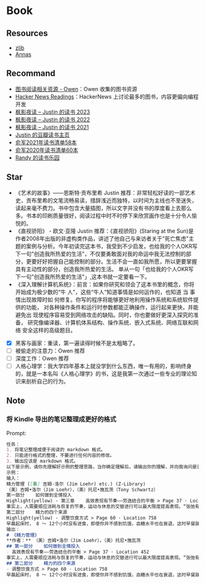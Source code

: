 # Book

## Resources

- [zlib](https://z-library.se/)
- [Annas](https://annas-archive.org/search?q=Query)

## Recommand

- [图书阅读相关资源 - Owen](https://www.owenyoung.com/books-guide/#qi-ta-ren-de-shu-ji-tui-jian-zi-yuan)：Owen 收集的图书资源
- [Hacker News Readings](https://hacker-recommended-books.vercel.app/)：HackerNews 上讨论最多的图书，内容更偏向编程开发
- [枫影夜读 – Justin 的读书 2023](https://justinyan.me/post/5845)
- [枫影夜读 – Justin 的读书 2022](https://justinyan.me/post/5361)
- [枫影夜读 – Justin 的读书 2021](https://justinyan.me/post/4824)
- [Justin 的豆瓣读书主页](https://book.douban.com/people/3113941/)
- [俞军2021年读书清单58本](https://zhuanlan.zhihu.com/p/452506737)
- [俞军2020年读书清单60本](https://zhuanlan.zhihu.com/p/342969562)
- [Randy 的读书乐园](https://read.lutaonan.com/)

## Star

- 《艺术的故事》——恩斯特·贡布里希
Justin 推荐：非常轻松好读的一部艺术史，贡布里希的文笔流畅易读，措辞浅近而独特，以时间为主线也不至迷失，读起来毫不费力。书中包含大量插图，所以文字并没有书的厚度看上去那么多。书本的印刷质量很好，阅读过程中时不时停下来欣赏画作也是十分令人愉悦的。
- 《直视骄阳》 - 欧文·亚隆
Justin 推荐：《直视骄阳》(Staring at the Sun)是作者2008年出版的非虚构类作品，讲述了他自己与来访者关于"死亡焦虑"主题的案例与分析。今年初读完这本书，我受到不少启发，也给我的个人OKR写下一句"创造我所热爱的生活"，不仅要勇敢面对我的命运中我无法控制的部分，更要好好把握自己能控制的部分。生活不会一直如我所愿，所以更要掌握具有主动性的部分，创造我所热爱的生活。
单从一句「也给我的个人OKR写下一句"创造我所热爱的生活"」,这本书就一定要看一下。
- 《深入理解计算机系统》：前言：如果你研究和领会了这本书里的概念，你将开始成为极少数的“牛 人"，这些“牛人“知道事情是如何运作的，也知道 当 事情出现故障时如 何修复。你写的程序将能够更好地利用操作系统和系统软件提供的功能， 对各种操作条件和运行时参数都能正确操作，运行起来更快，并能避免出 现使程序容易受到网络攻击的缺陷。同时，你也要做好更深入探究的准备， 研究像编译器、计算机体系结构、操作系统、嵌入式系统、网络互联和网络 安全这样的高级题目。
- [x] 黑客与画家：重读，第一遍读得时候不是太粗略了。
- [ ] 被偷走的注意力：Owen 推荐
- [ ] 深度工作：Owen 推荐
- [ ] 人格心理学：我大学四年基本上就没学到什么东西，唯一有用的，影响终身的，就是一本名叫《人格心理学》的书，这是我第一次通过一些专业的理论知识来剖析自己的行为。

## Note

### 将 Kindle 导出的笔记整理成更好的格式

Prompt:

```markdown
任务：
1. 将笔记整理成便于阅读的 markdown 格式。
2. 只能进行格式的整理，不要进行任何内容的修改。
3. 输出应该是 markdown 格式。
以下是示例，请你先理解好示例的整理思路，当你确定理解后，请输出你的理解，并向我询问是否可以。如果我认为可以，我将给你完整的笔记内容，请你直接按照整理思路开始整理。
示例：
输入：
精力管理 ([美] 吉姆·洛尔 (Jim Loehr) etc.) (Z-Library)
（美）吉姆•洛尔（Jim Loehr），（美）托尼•施瓦茨（Tony Schwartz）
第一部分    如何做到全情投入
Highlight(yellow) - 第三章    高效表现有节奏——劳逸结合的平衡 > Page 37 · Location 452
事实上，人需要顺应消耗与恢复的节奏，运动与休息的交替进行可以最大限度提高表现。“张弛有度”是全情投入、维持机能和保持健康的关键。
第二部分    精力的四个来源
Highlight(yellow) - 调整饮食方式 > Page 60 · Location 758
早晨起床时， 8 ～ 12个小时没有进食，即使你并不感到饥饿，血糖水平也在衰退，这时早餐就显得尤为重要，它不仅能提高血糖水平，还能强力推动机体新陈代谢。
输出：
# 《精力管理》
**作者：** （美）吉姆•洛尔（Jim Loehr），（美）托尼•施瓦茨
## 第一部分    如何做到全情投入
- 高效表现有节奏——劳逸结合的平衡 > Page 37 · Location 452
事实上，人需要顺应消耗与恢复的节奏，运动与休息的交替进行可以最大限度提高表现。“张弛有度”是全情投入、维持机能和保持健康的关键。
## 第二部分    精力的四个来源
- 调整饮食方式 > Page 60 · Location 758
早晨起床时， 8 ～ 12个小时没有进食，即使你并不感到饥饿，血糖水平也在衰退，这时早餐就显得尤为重要，它不仅能提高血糖水平，还能强力推动机体新陈代谢。
```
